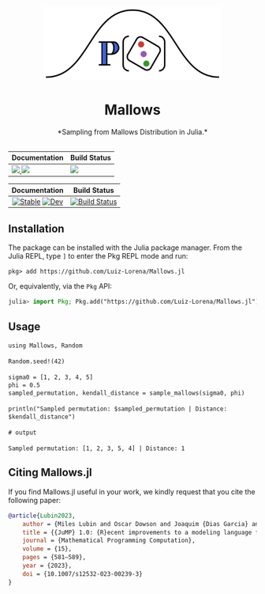 <!--<div align="center">
<picture>
  <source media="(prefers-color-scheme: light)" srcset="https://github.com/Luiz-Lorena/Mallows.jl/raw/master/docs/src/assets/logo.svg">
  <source media="(prefers-color-scheme: dark)" srcset="https://github.com/Luiz-Lorena/Mallows.jl/raw/master/docs/src/assets/logo-dark.svg">
  <img alt="Mallows.jl logo." src="https://github.com/Luiz-Lorena/Mallows.jl/raw/master/docs/src/assets/logo.svg" height="150">
</picture>
</div>

---
-->
<div align="center">
<picture>
  <source media="(prefers-color-scheme: light)" srcset="https://github.com/Luiz-Lorena/Mallows.jl/raw/master/docs/src/assets/logo.svg">
  <source media="(prefers-color-scheme: dark)" srcset="https://github.com/Luiz-Lorena/Mallows.jl/raw/master/docs/src/assets/logo-dark.svg">
  <img alt="Mallows.jl logo." src="https://github.com/Luiz-Lorena/Mallows.jl/raw/master/docs/src/assets/logo.svg" height="150">
</picture>
  <h1>Mallows</h1>
</div>

<div align="center">
  *Sampling from Mallows Distribution in Julia.*
</div>

<br>

<div align="center">

<!-- Markdown table inside HTML wrapper -->
  
<table>
  <thead>
    <tr>
      <th>Documentation</th>
      <th>Build Status</th>
    </tr>
  </thead>
  <tbody>
    <tr>
      <td>
        <a href="https://luiz-lorena.github.io/Mallows.jl/stable/">
          <img src="https://img.shields.io/badge/docs-stable-blue.svg">
        </a>
        <a href="https://luiz-lorena.github.io/Mallows.jl/dev/">
          <img src="https://img.shields.io/badge/docs-dev-blue.svg">
        </a>
      </td>
      <td>
        <a href="https://github.com/luiz-lorena/Mallows.jl/actions/workflows/CI.yml?query=branch%3Amaster">
          <img src="https://github.com/luiz-lorena/Mallows.jl/actions/workflows/CI.yml/badge.svg?branch=master">
        </a>
      </td>
    </tr>
  </tbody>
</table>

</div>

| **Documentation**                                                               | **Build Status**                                                                                |
|:-------------------------------------------------------------------------------:|:-----------------------------------------------------------------------------------------------:|
| [![Stable](https://img.shields.io/badge/docs-stable-blue.svg)](https://luiz-lorena.github.io/Mallows.jl/stable/) [![Dev](https://img.shields.io/badge/docs-dev-blue.svg)](https://luiz-lorena.github.io/Mallows.jl/dev/) | [![Build Status](https://github.com/luiz-lorena/Mallows.jl/actions/workflows/CI.yml/badge.svg?branch=master)](https://github.com/luiz-lorena/Mallows.jl/actions/workflows/CI.yml?query=branch%3Amaster) |

## Installation

The package can be installed with the Julia package manager.
From the Julia REPL, type `]` to enter the Pkg REPL mode and run:

```
pkg> add https://github.com/Luiz-Lorena/Mallows.jl
```

Or, equivalently, via the `Pkg` API:

```julia
julia> import Pkg; Pkg.add("https://github.com/Luiz-Lorena/Mallows.jl")
```

## Usage

```jldoctest
using Mallows, Random

Random.seed!(42)

sigma0 = [1, 2, 3, 4, 5]
phi = 0.5
sampled_permutation, kendall_distance = sample_mallows(sigma0, phi)

println("Sampled permutation: $sampled_permutation | Distance: $kendall_distance")

# output

Sampled permutation: [1, 2, 3, 5, 4] | Distance: 1
```

## Citing Mallows.jl

If you find Mallows.jl useful in your work, we kindly request that you cite the
following paper:

```bibtex
@article{Lubin2023,
    author = {Miles Lubin and Oscar Dowson and Joaquim {Dias Garcia} and Joey Huchette and Beno{\^i}t Legat and Juan Pablo Vielma},
    title = {{JuMP} 1.0: {R}ecent improvements to a modeling language for mathematical optimization},
    journal = {Mathematical Programming Computation},
    volume = {15},
    pages = {581–589},
    year = {2023},
    doi = {10.1007/s12532-023-00239-3}
}
```
